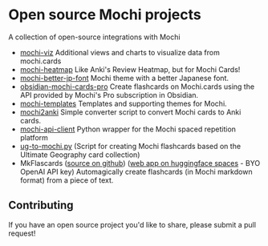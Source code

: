# Open source Mochi projects
A collection of open-source integrations with Mochi

- [mochi-viz](https://github.com/zachflanders/mochi-viz) Additional views and charts to visualize data from mochi.cards
- [mochi-heatmap](https://github.com/Destaq/mochi-heatmap) Like Anki's Review Heatmap, but for Mochi Cards! 
- [mochi-better-jp-font](https://github.com/AlexW00/mochi-better-jp-font) Mochi theme with a better Japanese font. 
- [obsidian-mochi-cards-pro](https://github.com/xHayden/obsidian-mochi-cards-pro) Create flashcards on Mochi.cards using the API provided by Mochi's Pro subscription in Obsidian. 
- [mochi-templates](https://github.com/kaidesu/mochi-templates) Templates and supporting themes for Mochi. 
- [mochi2anki](https://github.com/AlexW00/mochi2anki) Simple converter script to convert Mochi cards to Anki cards.
- [mochi-api-client](https://github.com/gsejas/mochi-api-client) Python wrapper for the Mochi spaced repetition platform
- [ug-to-mochi.py](https://gist.github.com/intellectronica/f5d093ccb1618aa3f9faf6d5c42304f3) (Script for creating Mochi flashcards based on the Ultimate Geography card collection)
- MkFlascards ([source on github](https://github.com/intellectronica/mkflashcards)) ([web app on huggingface spaces](https://huggingface.co/spaces/intellectronica/mkflashcards) - BYO OpenAI API key) Automagically create flashcards (in Mochi markdown format) from a piece of text.

## Contributing
If you have an open source project you'd like to share, please submit a pull request!
